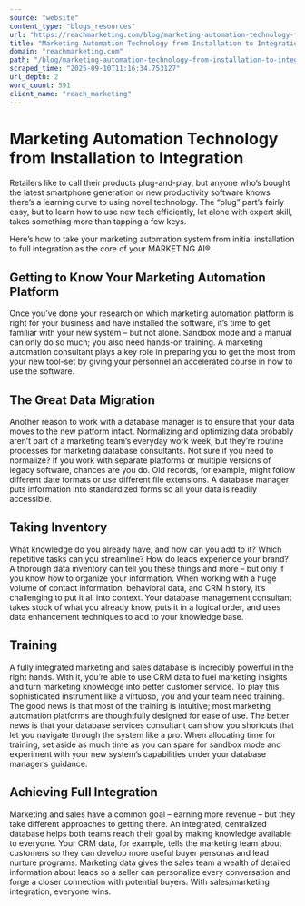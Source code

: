 ```yaml
---
source: "website"
content_type: "blogs_resources"
url: "https://reachmarketing.com/blog/marketing-automation-technology-from-installation-to-integration/"
title: "Marketing Automation Technology from Installation to Integration"
domain: "reachmarketing.com"
path: "/blog/marketing-automation-technology-from-installation-to-integration/"
scraped_time: "2025-09-10T11:16:34.753127"
url_depth: 2
word_count: 591
client_name: "reach_marketing"
---
```


# Marketing Automation Technology from Installation to Integration

Retailers like to call their products plug-and-play, but anyone who’s bought the latest smartphone generation or new productivity software knows there’s a learning curve to using novel technology. The “plug” part’s fairly easy, but to learn how to use new tech efficiently, let alone with expert skill, takes something more than tapping a few keys.

Here’s how to take your marketing automation system from initial installation to full integration as the core of your MARKETING AI®.

## Getting to Know Your Marketing Automation Platform

Once you’ve done your research on which marketing automation platform is right for your business and have installed the software, it’s time to get familiar with your new system – but not alone. Sandbox mode and a manual can only do so much; you also need hands-on training. A marketing automation consultant plays a key role in preparing you to get the most from your new tool-set by giving your personnel an accelerated course in how to use the software.

## The Great Data Migration

Another reason to work with a database manager is to ensure that your data moves to the new platform intact. Normalizing and optimizing data probably aren’t part of a marketing team’s everyday work week, but they’re routine processes for marketing database consultants. Not sure if you need to normalize? If you work with separate platforms or multiple versions of legacy software, chances are you do. Old records, for example, might follow different date formats or use different file extensions. A database manager puts information into standardized forms so all your data is readily accessible.

## Taking Inventory

What knowledge do you already have, and how can you add to it? Which repetitive tasks can you streamline? How do leads experience your brand? A thorough data inventory can tell you these things and more – but only if you know how to organize your information. When working with a huge volume of contact information, behavioral data, and CRM history, it’s challenging to put it all into context. Your database management consultant takes stock of what you already know, puts it in a logical order, and uses data enhancement techniques to add to your knowledge base.

## Training

A fully integrated marketing and sales database is incredibly powerful in the right hands. With it, you’re able to use CRM data to fuel marketing insights and turn marketing knowledge into better customer service. To play this sophisticated instrument like a virtuoso, you and your team need training. The good news is that most of the training is intuitive; most marketing automation platforms are thoughtfully designed for ease of use. The better news is that your database services consultant can show you shortcuts that let you navigate through the system like a pro. When allocating time for training, set aside as much time as you can spare for sandbox mode and experiment with your new system’s capabilities under your database manager’s guidance.

## Achieving Full Integration

Marketing and sales have a common goal – earning more revenue – but they take different approaches to getting there. An integrated, centralized database helps both teams reach their goal by making knowledge available to everyone. Your CRM data, for example, tells the marketing team about customers so they can develop more useful buyer personas and lead nurture programs. Marketing data gives the sales team a wealth of detailed information about leads so a seller can personalize every conversation and forge a closer connection with potential buyers. With sales/marketing integration, everyone wins.